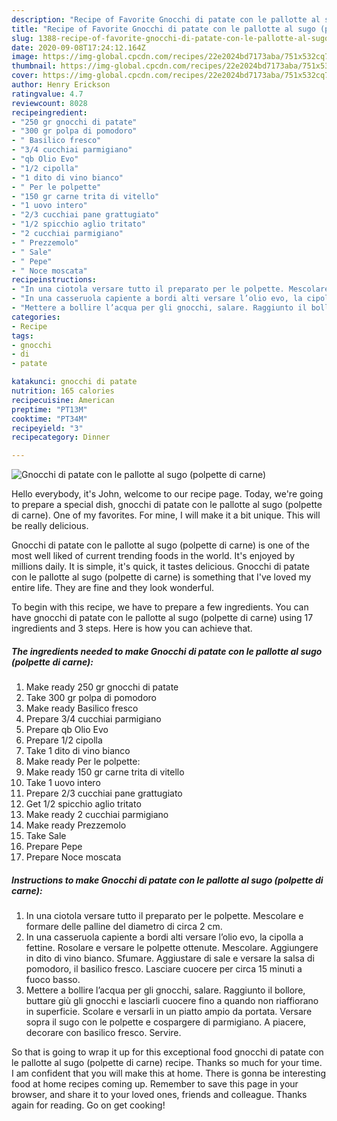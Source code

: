 ```yaml
---
description: "Recipe of Favorite Gnocchi di patate con le pallotte al sugo (polpette di carne)"
title: "Recipe of Favorite Gnocchi di patate con le pallotte al sugo (polpette di carne)"
slug: 1388-recipe-of-favorite-gnocchi-di-patate-con-le-pallotte-al-sugo-polpette-di-carne
date: 2020-09-08T17:24:12.164Z
image: https://img-global.cpcdn.com/recipes/22e2024bd7173aba/751x532cq70/gnocchi-di-patate-con-le-pallotte-al-sugo-polpette-di-carne-recipe-main-photo.jpg
thumbnail: https://img-global.cpcdn.com/recipes/22e2024bd7173aba/751x532cq70/gnocchi-di-patate-con-le-pallotte-al-sugo-polpette-di-carne-recipe-main-photo.jpg
cover: https://img-global.cpcdn.com/recipes/22e2024bd7173aba/751x532cq70/gnocchi-di-patate-con-le-pallotte-al-sugo-polpette-di-carne-recipe-main-photo.jpg
author: Henry Erickson
ratingvalue: 4.7
reviewcount: 8028
recipeingredient:
- "250 gr gnocchi di patate"
- "300 gr polpa di pomodoro"
- " Basilico fresco"
- "3/4 cucchiai parmigiano"
- "qb Olio Evo"
- "1/2 cipolla"
- "1 dito di vino bianco"
- " Per le polpette"
- "150 gr carne trita di vitello"
- "1 uovo intero"
- "2/3 cucchiai pane grattugiato"
- "1/2 spicchio aglio tritato"
- "2 cucchiai parmigiano"
- " Prezzemolo"
- " Sale"
- " Pepe"
- " Noce moscata"
recipeinstructions:
- "In una ciotola versare tutto il preparato per le polpette. Mescolare e formare delle palline del diametro di circa 2 cm."
- "In una casseruola capiente a bordi alti versare l’olio evo, la cipolla a fettine. Rosolare e versare le polpette ottenute. Mescolare. Aggiungere in dito di vino bianco. Sfumare. Aggiustare di sale e versare la salsa di pomodoro, il basilico fresco. Lasciare cuocere per circa 15 minuti a fuoco basso."
- "Mettere a bollire l’acqua per gli gnocchi, salare. Raggiunto il bollore, buttare giù gli gnocchi e lasciarli cuocere fino a quando non riaffiorano in superficie. Scolare e versarli in un piatto ampio da portata. Versare sopra il sugo con le polpette e cospargere di parmigiano. A piacere, decorare con basilico fresco. Servire."
categories:
- Recipe
tags:
- gnocchi
- di
- patate

katakunci: gnocchi di patate 
nutrition: 165 calories
recipecuisine: American
preptime: "PT13M"
cooktime: "PT34M"
recipeyield: "3"
recipecategory: Dinner

---
```



![Gnocchi di patate con le pallotte al sugo (polpette di carne)](https://img-global.cpcdn.com/recipes/22e2024bd7173aba/751x532cq70/gnocchi-di-patate-con-le-pallotte-al-sugo-polpette-di-carne-recipe-main-photo.jpg)

Hello everybody, it's John, welcome to our recipe page. Today, we're going to prepare a special dish, gnocchi di patate con le pallotte al sugo (polpette di carne). One of my favorites. For mine, I will make it a bit unique. This will be really delicious.

Gnocchi di patate con le pallotte al sugo (polpette di carne) is one of the most well liked of current trending foods in the world. It's enjoyed by millions daily. It is simple, it's quick, it tastes delicious. Gnocchi di patate con le pallotte al sugo (polpette di carne) is something that I've loved my entire life. They are fine and they look wonderful.




To begin with this recipe, we have to prepare a few ingredients. You can have gnocchi di patate con le pallotte al sugo (polpette di carne) using 17 ingredients and 3 steps. Here is how you can achieve that.

<!--inarticleads1-->

##### The ingredients needed to make Gnocchi di patate con le pallotte al sugo (polpette di carne):

1. Make ready 250 gr gnocchi di patate
1. Take 300 gr polpa di pomodoro
1. Make ready  Basilico fresco
1. Prepare 3/4 cucchiai parmigiano
1. Prepare qb Olio Evo
1. Prepare 1/2 cipolla
1. Take 1 dito di vino bianco
1. Make ready  Per le polpette:
1. Make ready 150 gr carne trita di vitello
1. Take 1 uovo intero
1. Prepare 2/3 cucchiai pane grattugiato
1. Get 1/2 spicchio aglio tritato
1. Make ready 2 cucchiai parmigiano
1. Make ready  Prezzemolo
1. Take  Sale
1. Prepare  Pepe
1. Prepare  Noce moscata




<!--inarticleads2-->

##### Instructions to make Gnocchi di patate con le pallotte al sugo (polpette di carne):

1. In una ciotola versare tutto il preparato per le polpette. Mescolare e formare delle palline del diametro di circa 2 cm.
1. In una casseruola capiente a bordi alti versare l’olio evo, la cipolla a fettine. Rosolare e versare le polpette ottenute. Mescolare. Aggiungere in dito di vino bianco. Sfumare. Aggiustare di sale e versare la salsa di pomodoro, il basilico fresco. Lasciare cuocere per circa 15 minuti a fuoco basso.
1. Mettere a bollire l’acqua per gli gnocchi, salare. Raggiunto il bollore, buttare giù gli gnocchi e lasciarli cuocere fino a quando non riaffiorano in superficie. Scolare e versarli in un piatto ampio da portata. Versare sopra il sugo con le polpette e cospargere di parmigiano. A piacere, decorare con basilico fresco. Servire.




So that is going to wrap it up for this exceptional food gnocchi di patate con le pallotte al sugo (polpette di carne) recipe. Thanks so much for your time. I am confident that you will make this at home. There is gonna be interesting food at home recipes coming up. Remember to save this page in your browser, and share it to your loved ones, friends and colleague. Thanks again for reading. Go on get cooking!
